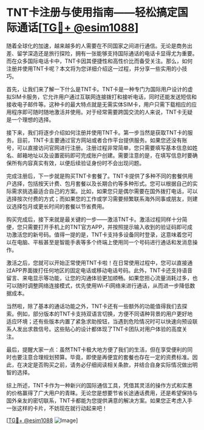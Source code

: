 # TNT卡注册与使用指南——轻松搞定国际通话[[TG💪+ @esim1088](https://t.me/s/esim1088)]

随着全球化的加速，越来越多的人需要在不同国家之间进行通信。无论是商务出差、留学深造还是旅行探险，拥有一张能够支持国际通话的电话卡显得尤为重要。而在众多国际电话卡中，TNT卡因其便捷性和高性价比而备受关注。那么，如何注册并使用TNT卡呢？本文将为您详细介绍这一过程，并分享一些实用的小技巧。

首先，让我们来了解一下什么是TNT卡。TNT卡是一种专门为国际用户设计的虚拟SIM卡服务，它允许用户通过互联网连接拨打和接听电话，同时还能发送短信和接收电子邮件等。这种卡的最大特点就是无需实体SIM卡，用户只需下载相应的应用程序即可随时随地激活并使用。对于经常需要跨国交流的人来说，TNT卡无疑是一个理想的选择。

接下来，我们将逐步介绍如何注册并使用TNT卡。第一步当然是获取TNT卡的服务。目前，TNT卡主要通过官方网站或者合作平台提供服务。如果您还没有账号，可以直接访问官网进行注册。注册过程非常简单，您只需要填写基本信息如姓名、邮箱地址以及设置密码即可完成账户创建。需要注意的是，在填写信息时要确保所有内容真实有效，以便后续验证身份时不会出现问题。

完成注册后，下一步就是购买TNT卡套餐了。TNT卡提供了多种不同的套餐供用户选择，包括按天计费、包月套餐以及长期合约等多种形式。您可以根据自己的实际需求挑选最适合自己的方案。比如，如果您只是偶尔需要在国外拨打电话，可以选择按次付费的方式；而如果您的工作或学习需要频繁联系海外同事或朋友，则建议选择包月或更长时间的套餐以节省费用。

购买完成后，接下来就是最关键的一步——激活TNT卡。激活过程同样十分简便，您只需要打开手机上的TNT官方APP，并按照提示输入收到的验证码即可成功激活您的新号码。值得一提的是，TNT卡支持多设备同时登录，这意味着您可以在电脑、平板甚至是智能手表等多个终端上使用同一个号码进行通话和发消息操作。

激活之后，您就可以开始正常使用TNT卡啦！在日常使用过程中，您可以直接通过APP界面拨打任何地区的固定电话或移动电话号码。此外，TNT卡还支持语音留言、来电显示等功能，让您的沟通体验更加顺畅。如果您担心流量消耗过多，也可以随时调整网络连接模式，优先使用Wi-Fi网络来进行通话，从而进一步降低数据成本。

当然啦，除了基本的通话功能之外，TNT卡还有一些额外的功能值得我们去探索。例如，部分版本的TNT卡支持双语言切换，方便不同语种背景的用户更好地适应环境；还有些版本内置了紧急求助按钮，当遇到危险情况时可以快速向预设联系人发出求救信号。这些贴心的设计都体现了TNT卡团队对用户体验的高度关注。

最后，提醒大家一点：虽然TNT卡极大地方便了我们的生活，但在享受便利的同时也要注意合理规划预算。毕竟，即使是再便宜的套餐也存在一定的资费标准。因此，在决定是否购买之前，请务必仔细阅读相关条款，并结合自身实际情况做出明智的选择。

综上所述，TNT卡作为一种新兴的国际通信工具，凭借其灵活的操作方式和实惠的价格赢得了广大用户的青睐。无论您是想要节省长途通话费用，还是希望保持与国外亲友的密切联系，TNT卡都能为您提供满意的解决方案。如果您正考虑入手一张这样的卡片，不妨现在就行动起来吧！

[[TG💪+ @esim1088](https://t.me/s/esim1088) ![Image](https://i.postimg.cc/4NQfJmqS/Snipaste-2025-05-13-00-14-12.png)]